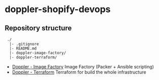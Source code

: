 # doppler-shopify-devops

## Repository structure

```
 ./
  |- .gitignore
  |- README.md
  |- doppler-image-factory/
  |- doppler-terraform/
```

- [Doppler - Image Factory](https://github.com/FromDoppler/doppler-shopify-devops/tree/main/doppler-image-factory) Image Factory (Packer + Ansible scripting)
- [Doppler - Terraform](https://github.com/FromDoppler/doppler-shopify-devops/tree/main/doppler-terraform) Terraform for build the whole infrastructure
